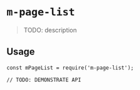 # `m-page-list`

> TODO: description

## Usage

```
const mPageList = require('m-page-list');

// TODO: DEMONSTRATE API
```
